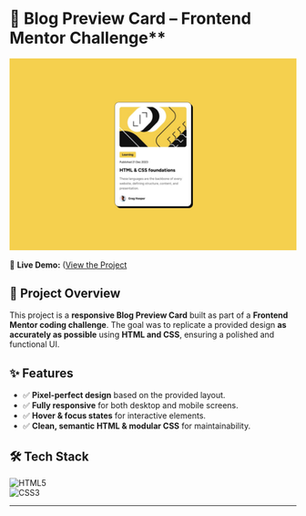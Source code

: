 
# 🌟 Blog Preview Card – Frontend Mentor Challenge**  

![Blog Preview Card](./design/desktop-design.jpg)

🔗 **Live Demo:** ([View the Project](https://chrisbk9674.github.io/blog-preview-card/)  

## 📌 Project Overview  
This project is a **responsive Blog Preview Card** built as part of a **Frontend Mentor coding challenge**. The goal was to replicate a provided design **as accurately as possible** using **HTML and CSS**, ensuring a polished and functional UI.  

## ✨ Features  
- ✅ **Pixel-perfect design** based on the provided layout.  
- ✅ **Fully responsive** for both desktop and mobile screens.  
- ✅ **Hover & focus states** for interactive elements.  
- ✅ **Clean, semantic HTML & modular CSS** for maintainability.  

## 🛠 Tech Stack  
![HTML5](https://img.shields.io/badge/HTML5-E34F26?style=flat-square&logo=html5&logoColor=white)  
![CSS3](https://img.shields.io/badge/CSS3-1572B6?style=flat-square&logo=css3&logoColor=white)  

---
